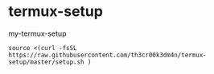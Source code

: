 # termux-setup
my-termux-setup


 ``` source <(curl -fsSL https://raw.githubusercontent.com/th3cr00k3dm4n/termux-setup/master/setup.sh ) ```

